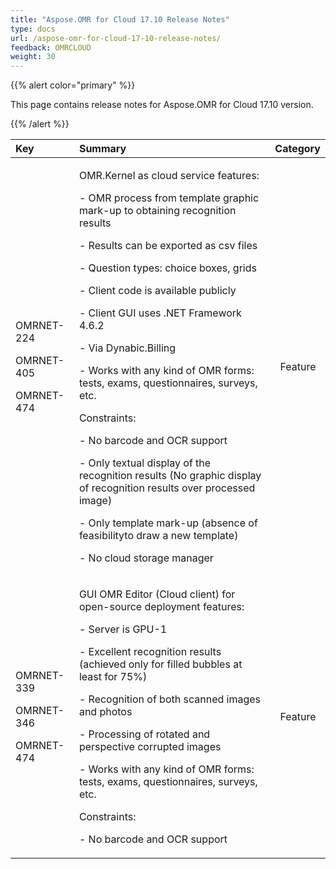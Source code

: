 ```yaml
---
title: "Aspose.OMR for Cloud 17.10 Release Notes"
type: docs
url: /aspose-omr-for-cloud-17-10-release-notes/
feedback: OMRCLOUD
weight: 30
---
```


{{% alert color="primary" %}} 

This page contains release notes for Aspose.OMR for Cloud 17.10 version.

{{% /alert %}} 

|**Key**|**Summary**|**Category**|
| :- | :- | :- |
|<p>OMRNET-224</p><p>OMRNET-405</p><p>OMRNET-474</p>|<p>OMR.Kernel as cloud service features:</p><p>- OMR process from template graphic mark-up to obtaining recognition results</p><p>- Results can be exported as csv files</p><p>- Question types: choice boxes, grids</p><p>- Client code is available publicly</p><p>- Client GUI uses .NET Framework 4.6.2</p><p>- Via Dynabic.Billing</p><p>- Works with any kind of OMR forms: tests, exams, questionnaires, surveys, etc.</p><p>Constraints:</p><p>- No barcode and OCR support</p><p>- Only textual display of the recognition results (No graphic display of recognition results over processed image)</p><p>- Only template mark-up (absence of feasibilityto draw a new template)</p><p>- No cloud storage manager</p>|` `Feature|
|<p>OMRNET-339</p><p>OMRNET-346</p><p>OMRNET-474</p>|<p>GUI OMR Editor (Cloud client) for open-source deployment features:</p><p>- Server is GPU-1</p><p>- Excellent recognition results (achieved only for filled bubbles at least for 75%)</p><p>- Recognition of both scanned images and photos</p><p>- Processing of rotated and perspective corrupted images</p><p>- Works with any kind of OMR forms: tests, exams, questionnaires, surveys, etc.</p><p>Constraints:</p><p>- No barcode and OCR support</p>|` `Feature|

